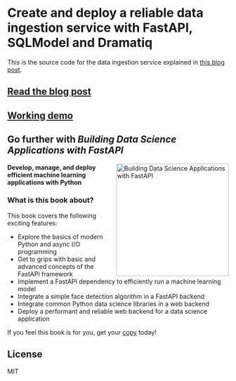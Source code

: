 # Create and deploy a reliable data ingestion service with FastAPI, SQLModel and Dramatiq

This is the source code for the data ingestion service explained in [this blog post](https://www.francoisvoron.com/blog/create-deploy-reliable-data-ingestion-service-fastapi-sqlmodel-dramatiq).

## [Read the blog post](https://www.francoisvoron.com/blog/create-deploy-reliable-data-ingestion-service-fastapi-sqlmodel-dramatiq)

## [Working demo](https://fastapi-data-ingestion.herokuapp.com/docs)

## Go further with *Building Data Science Applications with FastAPI*

<img src="https://static.packt-cdn.com/products/9781801079211/cover/smaller" alt="Building Data Science Applications with FastAPI" height="256px" align="right">

**Develop, manage, and deploy efficient machine learning applications with Python**

### What is this book about?

This book covers the following exciting features:

* Explore the basics of modern Python and async I/O programming
* Get to grips with basic and advanced concepts of the FastAPI framework
* Implement a FastAPI dependency to efficiently run a machine learning model
* Integrate a simple face detection algorithm in a FastAPI backend
* Integrate common Python data science libraries in a web backend
* Deploy a performant and reliable web backend for a data science application

If you feel this book is for you, get your [copy](https://www.amazon.com/dp/1801079218) today!


## License

MIT
